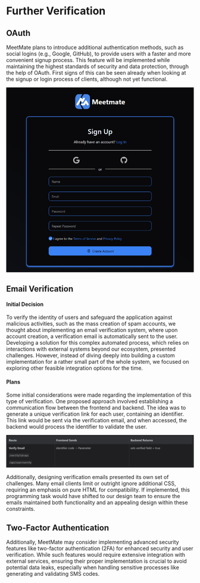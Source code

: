 # Further Verification

## OAuth
MeetMate plans to introduce additional authentication methods, such as social logins (e.g., Google, GitHub), to provide users with a faster and more convenient signup process. This feature will be implemented while maintaining the highest standards of security and data protection, through the help of OAuth. First signs of this can be seen already when looking at the signup or login process of clients, although not yet functional.

![[Example of OAuth used in client sign up]](../assets/oauth.png)


## Email Verification

#### Initial Decision
To verify the identity of users and safeguard the application against malicious activities, such as the mass creation of spam accounts, we thought about implementing an email verification system, where upon account creation, a verification email is automatically sent to the user. Developing a solution for this complex automated process, which relies on interactions with external systems beyond our ecosystem, presented challenges. However, instead of diving deeply into building a custom implementation for a rather small part of the whole system, we focused on exploring other feasible integration options for the time. 

#### Plans
Some initial considerations were made regarding the implementation of this type of verification. One proposed approach involved establishing a communication flow between the frontend and backend. The idea was to generate a unique verification link for each user, containing an identifier. This link would be sent via the verification email, and when accessed, the backend would process the identifier to validate the user.

![[Table of verify route]](../assets/verify-table.png)

Additionally, designing verification emails presented its own set of challenges. Many email clients limit or outright ignore additional CSS, requiring an emphasis on pure HTML for compatibility. If implemented, this programming task would have shifted to our design team to ensure the emails maintained both functionality and an appealing design within these constraints.


## Two-Factor Authentication
Additionally, MeetMate may consider implementing advanced security features like two-factor authentication (2FA) for enhanced security and user verification. While such features would require extensive integration with external services, ensuring their proper implementation is crucial to avoid potential data leaks, especially when handling sensitive processes like generating and validating SMS codes.